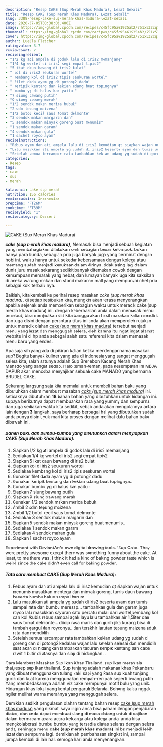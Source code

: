 ```yaml
---
description: "Resep CAKE (Sup Merah Khas Madura), Lezat Sekali"
title: "Resep CAKE (Sup Merah Khas Madura), Lezat Sekali"
slug: 3388-resep-cake-sup-merah-khas-madura-lezat-sekali
date: 2020-07-05T00:38:06.400Z
image: https://img-global.cpcdn.com/recipes/c45fc95a61925ab2/751x532cq70/cake-sup-merah-khas-madura-foto-resep-utama.jpg
thumbnail: https://img-global.cpcdn.com/recipes/c45fc95a61925ab2/751x532cq70/cake-sup-merah-khas-madura-foto-resep-utama.jpg
cover: https://img-global.cpcdn.com/recipes/c45fc95a61925ab2/751x532cq70/cake-sup-merah-khas-madura-foto-resep-utama.jpg
author: Luella Fletcher
ratingvalue: 3.7
reviewcount: 7
recipeingredient:
- "1/2 kg ati ampela di godok lalu di iris2 memanjang"
- "1/4 kg wortel di iris2 segi empat tipis2"
- "5 ikat daun bawang di iris2 bulat"
- " kol di iris2 seukuran wortel"
- " kembang kol di iris2 tipis seukuran wortel"
- " filet dada ayam yg di potong2 dadu"
- " keripik kentang dan kekian udang buat topingnya"
- " bumbu yg di halus kan yaitu "
- "7 siung bawang putih"
- "9 siung bawang merah"
- "1/2 sendok makan merica bubuk"
- "2 sdm tepung maizena"
- "1/2 botol kecil saus tomat delmonte"
- "3 sendok makan margarin dan"
- "5 sendok makan minyak goreng buat menumis"
- "1 sendok makan garam"
- "4 sendok makan gula"
- "1 sachet royco ayam"
recipeinstructions:
- "Rebus ayam dan ati ampela lalu di iris2 kemudian qt siapkan wajan untuk menumis masukkan mentega dan minyak goreng, tumis daun bawang beserta bumbu halus sampai harum..."
- "Lalu masukkan ati ampela yg sudah di iris2 beserta ayam dan tumis sampai rata dan bumbu meresap... tambahkan gula dan garam juga royco lalu masukkan sayuran satu persatu mulai dari wortel,kembang kol dan kol /kubis rebus sampai agak layu lalu tambahkan air 1,5liter dan saus tomat delmonte... diicip rasa manis dan gurih jika kurang bisa di tambah gargul dan royconya.. dan terakhir larutan tepung maizena aduk rata dan mendidih"
- "Setelah semua tercampur rata tambahkan kekian udang yg sudah di goreng dan di potong2 kedalam wajan lalu setelah selesai dan mendidih saat akan di hidangkan tambahkan taburan keripik kentang dan cabe rawit 1 butir di atasnya dan siap di hidangkan..."
categories:
- Resep
tags:
- cake
- sup
- merah

katakunci: cake sup merah 
nutrition: 156 calories
recipecuisine: Indonesian
preptime: "PT26M"
cooktime: "PT39M"
recipeyield: "1"
recipecategory: Dessert

---
```



![CAKE (Sup Merah Khas Madura)](https://img-global.cpcdn.com/recipes/c45fc95a61925ab2/751x532cq70/cake-sup-merah-khas-madura-foto-resep-utama.jpg)

<b><i>cake (sup merah khas madura)</i></b>, Memasak bisa menjadi sebuah kegiatan yang membahagiakan dilakukan oleh sebagian besar kelompok. bukan hanya para bunda, sebagian pria juga banyak juga yang berminat dengan hobi ini. walau hanya untuk sekedar kebersamaan dengan kolega atau memang sudah menjadi kesukaan dalam dirinya. tidak asing lagi dalam dunia juru masak sekarang sedikit banyak ditemukan cowok dengan kemampuan memasak yang hebat, dan lumayan banyak juga kita saksikan di aneka warung makan dan stand makanan mall yang mempunyai chef pria sebagai koki terbaik nya.

Baiklah, kita kembali ke perihal resep masakan <i>cake (sup merah khas madura)</i>. di setiap kesibukan kita, mungkin akan terasa menyenangkan apabila sejenak anda memberikan sebagian waktu untuk meracik cake (sup merah khas madura) ini. dengan keberhasilan anda dalam memasak menu tersebut, bisa menjadikan diri kita bangga akan hasil masakan kalian sendiri. dan juga disini dengan perantara situs ini anda akan memperoleh rujukan untuk meracik olahan <u>cake (sup merah khas madura)</u> tersebut menjadi menu yang lezat dan menggugah selera, oleh karena itu ingat ingat alamat website ini di hp anda sebagai salah satu referensi kita dalam memasak menu baru yang endes.

Apa saja sih yang ada di pikiran kalian ketika mendengar nama masakan sup? Begitu banyak kuliner yang ada di indonesia yang sangat menggugah selera kita, salah satunya adalah Sup Brenebon Kacang Merah Khas Manado yang sangat sedap. Halo teman-teman, pada kesempatan ini MEJA DAPUR akan mencoba menyajikan sebuah cake MANADO yang bernama BRUDEL CAKE.


Sekarang langsung saja kita memulai untuk membeli bahan baku yang dibutuhkan dalam membuat masakan <u><i>cake (sup merah khas madura)</i></u> ini. setidaknya dibutuhkan <b>18</b> bahan bahan yang dibutuhkan untuk hidangan ini. supaya berikutnya dapat membuahkan rasa yang yummy dan sempurna. dan juga sediakan waktu kita sedikit, sebab anda akan mengolahnya antara lain dengan <b>3</b> langkah. saya berharap berbagai hal yang dibutuhkan sudah anda punya disini, yuk mari kita proses dengan melihat dulu bahan baku dibawah ini.

<!--inarticleads1-->

##### Bahan baku dan bumbu-bumbu yang dibutuhkan dalam menyiapkan CAKE (Sup Merah Khas Madura):

1. Siapkan 1/2 kg ati ampela di godok lalu di iris2 memanjang
1. Sediakan 1/4 kg wortel di iris2 segi empat tipis2
1. Siapkan 5 ikat daun bawang di iris2 bulat
1. Siapkan  kol di iris2 seukuran wortel
1. Sediakan  kembang kol di iris2 tipis seukuran wortel
1. Gunakan  filet dada ayam yg di potong2 dadu
1. Gunakan  keripik kentang dan kekian udang buat topingnya..
1. Gunakan  bumbu yg di halus kan yaitu :
1. Siapkan 7 siung bawang putih
1. Siapkan 9 siung bawang merah
1. Gunakan 1/2 sendok makan merica bubuk
1. Ambil 2 sdm tepung maizena
1. Ambil 1/2 botol kecil saus tomat delmonte
1. Sediakan 3 sendok makan margarin dan
1. Siapkan 5 sendok makan minyak goreng buat menumis..
1. Sediakan 1 sendok makan garam
1. Sediakan 4 sendok makan gula
1. Siapkan 1 sachet royco ayam


Experiment with DeviantArt&#39;s own digital drawing tools. &#39;Sup Cake. They were pretty awesome except there was something funny about the cake. At least, to me there was. I think it had a kind of baking powder taste which is weird since the cake didn&#39;t even call for baking powder. 

<!--inarticleads2-->

##### Tata cara membuat CAKE (Sup Merah Khas Madura):

1. Rebus ayam dan ati ampela lalu di iris2 kemudian qt siapkan wajan untuk menumis masukkan mentega dan minyak goreng, tumis daun bawang beserta bumbu halus sampai harum...
1. Lalu masukkan ati ampela yg sudah di iris2 beserta ayam dan tumis sampai rata dan bumbu meresap... tambahkan gula dan garam juga royco lalu masukkan sayuran satu persatu mulai dari wortel,kembang kol dan kol /kubis rebus sampai agak layu lalu tambahkan air 1,5liter dan saus tomat delmonte... diicip rasa manis dan gurih jika kurang bisa di tambah gargul dan royconya.. dan terakhir larutan tepung maizena aduk rata dan mendidih
1. Setelah semua tercampur rata tambahkan kekian udang yg sudah di goreng dan di potong2 kedalam wajan lalu setelah selesai dan mendidih saat akan di hidangkan tambahkan taburan keripik kentang dan cabe rawit 1 butir di atasnya dan siap di hidangkan...


Cara Membuat Masakan Sup Ikan Khas Thailand. sup ikan merah ala thai,resep sup ikan thailand. Sup tunjang adalah makanan khas Pekanbaru yang dibuat menggunakan tulang kaki sapi yang Rasa sup kuah tunjang gurih dan kuat karena menggunakan rempah-rempah seperti bwang putih Yang membedakannya adalah viz cake mempunyai motif bulu yang unik. Hidangan khas lokal yang kental pengaruh Belanda. Bohong kalau nggak ngiler melihat warna merahnya yang menggugah selera. 

Demikian sedikit pengulasan olahan tentang bahan resep <u>cake (sup merah khas madura)</u> yang nikmat. saya ingin anda bisa paham dengan penjabaran diatas, dan anda dapat membuat ulang di masa datang untuk di sajikan dalam bermacam acara acara keluarga atau kolega anda. anda bisa mengkolaborasi bumbu bumbu yang tersedia diatas selaras dengan selera anda, sehingga menu <b>cake (sup merah khas madura)</b> ini bs menjadi lebih lezat dan sempurna lagi. demikianlah pembahasan singkat ini, sampai jumpa kembali di lain hal. semoga hari anda menyenangkan.
